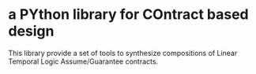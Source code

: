 a PYthon library for COntract based design
==========================================

This library provide a set of tools to synthesize compositions of Linear Temporal Logic Assume/Guarantee contracts.
